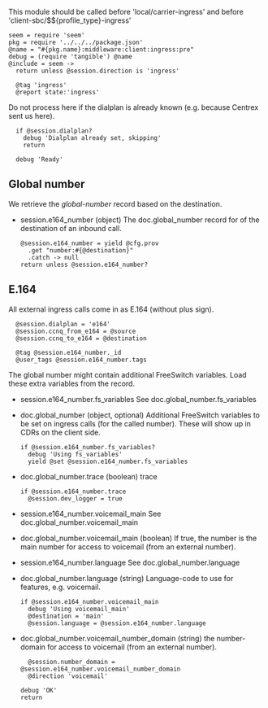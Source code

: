 This module should be called before 'local/carrier-ingress' and before 'client-sbc/$${profile_type}-ingress'

    seem = require 'seem'
    pkg = require '../../../package.json'
    @name = "#{pkg.name}:middleware:client:ingress:pre"
    debug = (require 'tangible') @name
    @include = seem ->
      return unless @session.direction is 'ingress'

      @tag 'ingress'
      @report state:'ingress'

Do not process here if the dialplan is already known (e.g. because Centrex sent us here).

      if @session.dialplan?
        debug 'Dialplan already set, skipping'
        return

      debug 'Ready'

Global number
-------------

We retrieve the *global-number* record based on the destination.

* session.e164_number (object) The doc.global_number record for of the destination of an inbound call.

      @session.e164_number = yield @cfg.prov
        .get "number:#{@destination}"
        .catch -> null
      return unless @session.e164_number?

E.164
-----

All external ingress calls come in as E.164 (without plus sign).

      @session.dialplan = 'e164'
      @session.ccnq_from_e164 = @source
      @session.ccnq_to_e164 = @destination

      @tag @session.e164_number._id
      @user_tags @session.e164_number.tags

The global number might contain additional FreeSwitch variables. Load these extra variables from the record.

* session.e164_number.fs_variables See doc.global_number.fs_variables
* doc.global_number (object, optional) Additional FreeSwitch variables to be set on ingress calls (for the called number). These will show up in CDRs on the client side.

      if @session.e164_number.fs_variables?
        debug 'Using fs_variables'
        yield @set @session.e164_number.fs_variables

* doc.global_number.trace (boolean) trace

      if @session.e164_number.trace
        @session.dev_logger = true

* session.e164_number.voicemail_main See doc.global_number.voicemail_main
* doc.global_number.voicemail_main (boolean) If true, the number is the main number for access to voicemail (from an external number).
* session.e164_number.language See doc.global_number.language
* doc.global_number.language (string) Language-code to use for features, e.g. voicemail.

      if @session.e164_number.voicemail_main
        debug 'Using voicemail_main'
        @destination = 'main'
        @session.language = @session.e164_number.language

* doc.global_number.voicemail_number_domain (string) the number-domain for access to voicemail (from an external number).

        @session.number_domain = @session.e164_number.voicemail_number_domain
        @direction 'voicemail'

      debug 'OK'
      return
